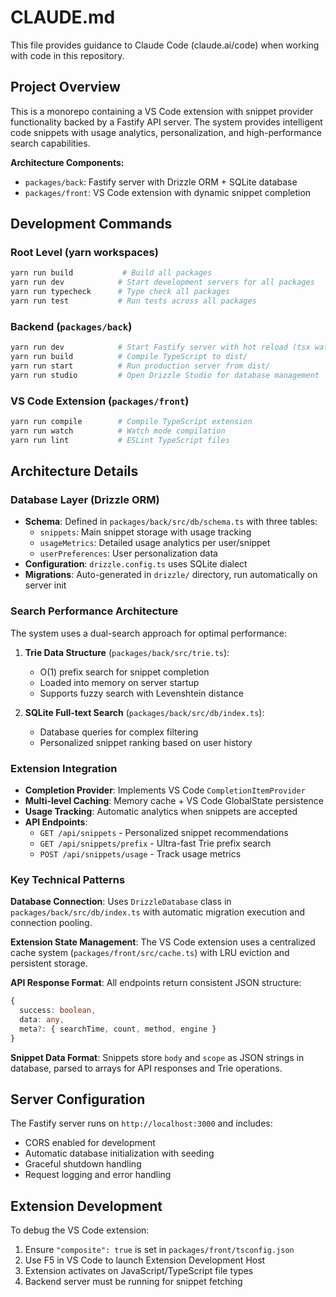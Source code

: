 # CLAUDE.md

This file provides guidance to Claude Code (claude.ai/code) when working with code in this repository.

## Project Overview

This is a monorepo containing a VS Code extension with snippet provider functionality backed by a Fastify API server. The system provides intelligent code snippets with usage analytics, personalization, and high-performance search capabilities.

**Architecture Components:**

- `packages/back`: Fastify server with Drizzle ORM + SQLite database
- `packages/front`: VS Code extension with dynamic snippet completion

## Development Commands

### Root Level (yarn workspaces)

```bash
yarn run build           # Build all packages
yarn run dev            # Start development servers for all packages
yarn run typecheck      # Type check all packages
yarn run test           # Run tests across all packages
```

### Backend (`packages/back`)

```bash
yarn run dev            # Start Fastify server with hot reload (tsx watch)
yarn run build          # Compile TypeScript to dist/
yarn run start          # Run production server from dist/
yarn run studio         # Open Drizzle Studio for database management
```

### VS Code Extension (`packages/front`)

```bash
yarn run compile        # Compile TypeScript extension
yarn run watch          # Watch mode compilation
yarn run lint           # ESLint TypeScript files
```

## Architecture Details

### Database Layer (Drizzle ORM)

- **Schema**: Defined in `packages/back/src/db/schema.ts` with three tables:
    - `snippets`: Main snippet storage with usage tracking
    - `usageMetrics`: Detailed usage analytics per user/snippet
    - `userPreferences`: User personalization data
- **Configuration**: `drizzle.config.ts` uses SQLite dialect
- **Migrations**: Auto-generated in `drizzle/` directory, run automatically on server init

### Search Performance Architecture

The system uses a dual-search approach for optimal performance:

1. **Trie Data Structure** (`packages/back/src/trie.ts`):
    - O(1) prefix search for snippet completion
    - Loaded into memory on server startup
    - Supports fuzzy search with Levenshtein distance

2. **SQLite Full-text Search** (`packages/back/src/db/index.ts`):
    - Database queries for complex filtering
    - Personalized snippet ranking based on user history

### Extension Integration

- **Completion Provider**: Implements VS Code `CompletionItemProvider`
- **Multi-level Caching**: Memory cache + VS Code GlobalState persistence
- **Usage Tracking**: Automatic analytics when snippets are accepted
- **API Endpoints**:
    - `GET /api/snippets` - Personalized snippet recommendations
    - `GET /api/snippets/prefix` - Ultra-fast Trie prefix search
    - `POST /api/snippets/usage` - Track usage metrics

### Key Technical Patterns

**Database Connection**: Uses `DrizzleDatabase` class in `packages/back/src/db/index.ts` with automatic migration execution and connection pooling.

**Extension State Management**: The VS Code extension uses a centralized cache system (`packages/front/src/cache.ts`) with LRU eviction and persistent storage.

**API Response Format**: All endpoints return consistent JSON structure:

```typescript
{
  success: boolean,
  data: any,
  meta?: { searchTime, count, method, engine }
}
```

**Snippet Data Format**: Snippets store `body` and `scope` as JSON strings in database, parsed to arrays for API responses and Trie operations.

## Server Configuration

The Fastify server runs on `http://localhost:3000` and includes:

- CORS enabled for development
- Automatic database initialization with seeding
- Graceful shutdown handling
- Request logging and error handling

## Extension Development

To debug the VS Code extension:

1. Ensure `"composite": true` is set in `packages/front/tsconfig.json`
2. Use F5 in VS Code to launch Extension Development Host
3. Extension activates on JavaScript/TypeScript file types
4. Backend server must be running for snippet fetching

